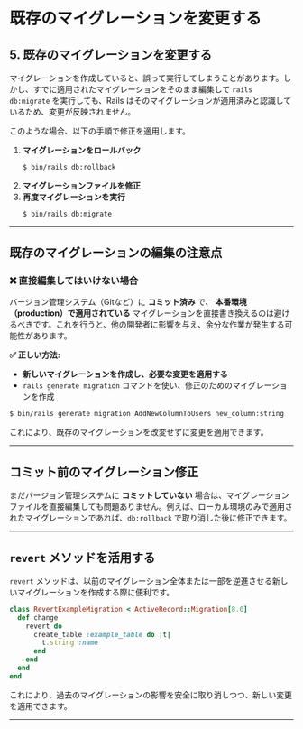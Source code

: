 # **既存のマイグレーションを変更する**

## **5. 既存のマイグレーションを変更する**

マイグレーションを作成していると、誤って実行してしまうことがあります。しかし、すでに適用されたマイグレーションをそのまま編集して `rails db:migrate` を実行しても、Rails はそのマイグレーションが適用済みと認識しているため、変更が反映されません。

このような場合、以下の手順で修正を適用します。

1. **マイグレーションをロールバック**
   ```sh
   $ bin/rails db:rollback
   ```
2. **マイグレーションファイルを修正**
3. **再度マイグレーションを実行**
   ```sh
   $ bin/rails db:migrate
   ```

---

## **既存のマイグレーションの編集の注意点**

### **❌ 直接編集してはいけない場合**
バージョン管理システム（Gitなど）に **コミット済み** で、 **本番環境（production）で適用されている** マイグレーションを直接書き換えるのは避けるべきです。これを行うと、他の開発者に影響を与え、余分な作業が発生する可能性があります。

**✅ 正しい方法:**
- **新しいマイグレーションを作成し、必要な変更を適用する**
- `rails generate migration` コマンドを使い、修正のためのマイグレーションを作成

```sh
$ bin/rails generate migration AddNewColumnToUsers new_column:string
```

これにより、既存のマイグレーションを改変せずに変更を適用できます。

---

## **コミット前のマイグレーション修正**
まだバージョン管理システムに **コミットしていない** 場合は、マイグレーションファイルを直接編集しても問題ありません。例えば、ローカル環境のみで適用されたマイグレーションであれば、`db:rollback` で取り消した後に修正できます。

---

## **`revert` メソッドを活用する**
`revert` メソッドは、以前のマイグレーション全体または一部を逆進させる新しいマイグレーションを作成する際に便利です。

```ruby
class RevertExampleMigration < ActiveRecord::Migration[8.0]
  def change
    revert do
      create_table :example_table do |t|
        t.string :name
      end
    end
  end
end
```

これにより、過去のマイグレーションの影響を安全に取り消しつつ、新しい変更を適用できます。

---
